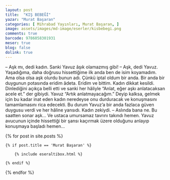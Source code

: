```yaml
---
layout: post
title:  "KIŞ BEBEĞİ"
yazar: "Murat Başaran"
categories: [ Mihrabad Yayınları, Murat Başaran, ]
image: assets/images/md-image/eserler/kisbebegi.png
comments: true
barcode: 9786058301931
meser: true
blog: false
dolink: true
---
```


– Aşk mı, dedi kadın. Sanki Yavuz âşık olamazmış gibi!
– Aşk, dedi Yavuz. Yaşadığıma, daha doğrusu hissettiğime ilk anda ben de isim koyamadım. Ama olsa olsa aşk olurdu bunun adı. Çünkü iptal oldum bir anda. Bir anda bir duygunun potasında eridim âdeta. Eridim ve bittim. Kadın dikkat kesildi. Dinlediğini açıkça belli etti ve sanki her hâliyle “Anlat, eğer aşkı anlatacaksan acele et.” der gibiydi. Yavuz “Artık anlatmayacağım.” Deyip kalksa, gelmek için bu kadar inat eden kadın neredeyse onu durduracak ve konuşmasını tamamlamasını rica edecekti. Bu durum Yavuz’a bir anda fazlaca güven duygusu verdi ve her hâline yansıdı.
Kadın zekiydi.
– Aslında bana ne. Bu saatten sonar aşk… Ve ustaca umursamaz tavrını takındı hemen. Yavuz avucunun içinde hissettiği bir şansı kaçırmak üzere olduğunu anlayıp konuşmaya başladı hemen…



{% for post in site.posts %}

    {% if post.title == 'Murat Başaran' %}

        {% include eseraltibox.html %}

    {% endif %}

{% endfor %}
